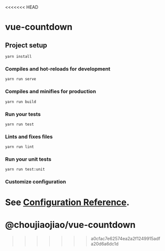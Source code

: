 <<<<<<< HEAD
# vue-countdown

## Project setup
```
yarn install
```

### Compiles and hot-reloads for development
```
yarn run serve
```

### Compiles and minifies for production
```
yarn run build
```

### Run your tests
```
yarn run test
```

### Lints and fixes files
```
yarn run lint
```

### Run your unit tests
```
yarn run test:unit
```

### Customize configuration
See [Configuration Reference](https://cli.vuejs.org/config/).
=======
# @choujiaojiao/vue-countdown
>>>>>>> a0cfac7e62574ea2a2f1249915adfa20d6a6dc1d
